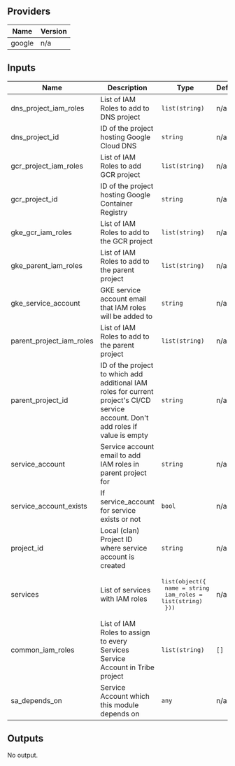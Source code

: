 ## Providers

| Name | Version |
|------|---------|
| google | n/a |

## Inputs

| Name | Description | Type | Default | Required |
|------|-------------|------|---------|:-----:|
| dns\_project\_iam\_roles | List of IAM Roles to add to DNS project | `list(string)` | n/a | yes |
| dns\_project\_id | ID of the project hosting Google Cloud DNS | `string` | n/a | yes |
| gcr\_project\_iam\_roles | List of IAM Roles to add GCR project | `list(string)` | n/a | yes |
| gcr\_project\_id | ID of the project hosting Google Container Registry | `string` | n/a | yes |
| gke\_gcr\_iam\_roles | List of IAM Roles to add to the GCR project | `list(string)` | n/a | yes |
| gke\_parent\_iam\_roles | List of IAM Roles to add to the parent project | `list(string)` | n/a | yes |
| gke\_service\_account | GKE service account email that IAM roles will be added to | `string` | n/a | yes |
| parent\_project\_iam\_roles | List of IAM Roles to add to the parent project | `list(string)` | n/a | yes |
| parent\_project\_id | ID of the project to which add additional IAM roles for current project's CI/CD service account. Don't add roles if value is empty | `string` | n/a | yes |
| service\_account | Service account email to add IAM roles in parent project for | `string` | n/a | yes |
| service\_account\_exists | If service_account for service exists or not | `bool` | n/a | yes |
| project\_id | Local (clan) Project ID where service account is created | `string` | n/a | yes |
| services | List of services with IAM roles | <pre>list(object({<br>    name      = string<br>    iam_roles = list(string)<br>  }))<br></pre> | n/a | yes |
| common\_iam\_roles | List of IAM Roles to assign to every Services Service Account in Tribe project | `list(string)` | `[]` | no |
| sa\_depends\_on | Service Account which this module depends on | `any` | n/a | yes |


## Outputs

No output.

